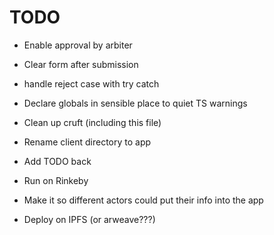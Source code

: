 # TODO

* Enable approval by arbiter
* Clear form after submission
* handle reject case with try catch
* Declare globals in sensible place to quiet TS warnings

* Clean up cruft (including this file)
* Rename client directory to app
* Add TODO back
* Run on Rinkeby
* Make it so different actors could put their info into the app
* Deploy on IPFS (or arweave???)